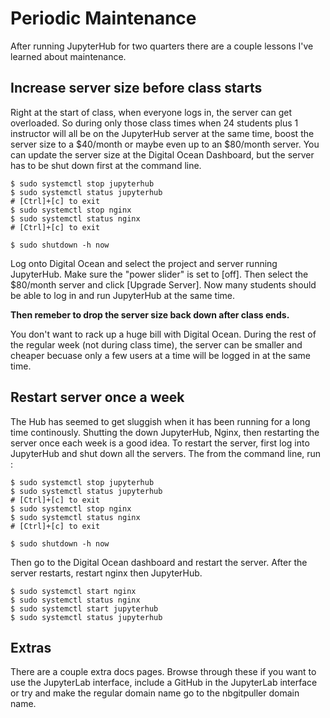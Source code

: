 # Periodic Maintenance

After running JupyterHub for two quarters there are a couple lessons I've learned about maintenance.

## Increase server size before class starts

Right at the start of class, when everyone logs in, the server can get overloaded. So during only those class times when 24 students plus 1 instructor will all be on the JupyterHub server at the same time, boost the server size to a $40/month or maybe even up to an $80/month server. You can update the server size at the Digital Ocean Dashboard, but the server has to be shut down first at the command line.

```text
$ sudo systemctl stop jupyterhub
$ sudo systemctl status jupyterhub
# [Ctrl]+[c] to exit
$ sudo systemctl stop nginx
$ sudo systemctl status nginx
# [Ctrl]+[c] to exit

$ sudo shutdown -h now
```

Log onto Digital Ocean and select the project and server running JupyterHub. Make sure the "power slider" is set to [off]. Then select the $80/month server and click [Upgrade Server]. Now many students should be able to log in and run JupyterHub at the same time. 

**Then remeber to drop the server size back down after class ends.**

You don't want to rack up a huge bill with Digital Ocean. During the rest of the regular week (not during class time), the server can be smaller and cheaper becuase only a few users at a time will be logged in at the same time. 

## Restart server once a week

The Hub has seemed to get sluggish when it has been running for a long time continously. Shutting the down JupyterHub, Nginx, then restarting the server once each week is a good idea. To restart the server, first log into JupyterHub and shut down all the servers. The from the command line, run :

```text
$ sudo systemctl stop jupyterhub
$ sudo systemctl status jupyterhub
# [Ctrl]+[c] to exit
$ sudo systemctl stop nginx
$ sudo systemctl status nginx
# [Ctrl]+[c] to exit

$ sudo shutdown -h now
```

Then go to the Digital Ocean dashboard and restart the server. After the server restarts, restart nginx then JupyterHub.

```text
$ sudo systemctl start nginx
$ sudo systemctl status nginx
$ sudo systemctl start jupyterhub
$ sudo systemctl status jupyterhub
```

## Extras

There are a couple extra docs pages. Browse through these if you want to use the JupyterLab interface, include a GitHub in the JupyterLab interface or try and make the regular domain name go to the nbgitpuller domain name.

<br>
 